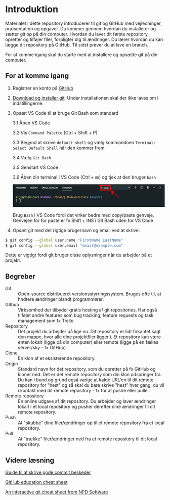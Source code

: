 # Introduktion
Materialet i dette repository introducerer til git og GitHub med vejledninger, præsentation og opgaver. Du kommer gennem hvordan du installerer og sætter git op på din computer. Hvordan du laver dit første repository, opretter og tilføjer filer, forpligter dig til ændringer. Du lærer hvordan du kan lægge dit repository på GitHub. Til sidst prøver du at lave en branch.

For at komme igang skal du starte med at installere og opsætte git på din computer.

## For at komme igang

1. Registrer en konto på [GitHub](www.github.com)
2. [Download og installer git](https://git-scm.com/). Under installationen skal der ikke laves om i indstillingerne.
3. Opsæt VS Code til at bruge Git Bash som standard

    3.1 Åben VS Code

    3.2 Vis `Command Palette` (Ctrl + Shift + P)

    3.3 Begynd at skrive `default shell` og vælg kommandoen `Terminal: Select Default Shell` når den kommer frem

    3.4 Vælg `Git Bash`

    3.5 Genstart VS Code

    3.6 Åben din terminal i VS Code (Ctrl + æ) og tjek at den bruger `bash` 
        
    ![Der skal stå bash i øverste højre hjørne i terminalen](./assets/bash-check.png)

    Brug `Bash` i VS Code fordi det virker bedre med copy/paste genveje. Genvejen for for paste er fx Shift + INS i Git Bash uden for VS Code

4. Opsæt git med det rigtige brugernavn og email ved at skrive:
``` bash
$ git config --global user.name "FirstName LastName"
$ git config --global user.email "email@example.com"
```
Dette er vigtigt fordi git bruger disse oplysninger når du arbejder på et projekt.

## Begreber

<dl>
  <dt>Git</dt>
  <dd>Open-source distribueret versionsstyrringssystem. Bruges ofte til, at hndtere ændringer blandt programmører. </dd>
  <dt>Github</dt>
  <dd>Virksomhed der tilbyder gratis hosting af git repositories. Har også tilføjet andre features som bug tracking, feature requests og task management som fx Trello</dd>
  <dt>Repository</dt>
  <dd>Det projekt du arbejder på lige nu. Dit repository er lidt firkantet sagt den mappe, hvor alle dine projektfiler ligger i. Et repository kan være enten lokalt (ligge på din computer) eller remote (ligge på en fælles server/sky - fx GitHub)</dd>
  <dt>Clone</dt>
  <dd>En klon af et eksisterende repository. </dd>
  <dt>Origin</dt>
  <dd>Standard navn for det repository, som du opretter på fx GitHub og kloner ned. Det er det remote repository som din klon udspringer fra. Du kan i bund og grund også vælge at kalde URL'en til dit remote repository for "hest" og så skal du bare skrive "hest" hver gang, du vil i kontakt med dit remote repository - fx for at pushe eller pulle.</dd>
  <dt>Remote repository</dt>
  <dd>En online udgave af dit repository. Du arbejder og laver ændringer lokalt i et local repository og pusher derefter dine ændringer til dit remote repository.</dd>
    <dt>Push</dt>
    <dd>At "skubbe" dine filer/ændringer op til et remote repository fra et local repository.</dd>
    <dt>Pull</dt>
    <dd>At "trække" filer/ændringer ned fra et remote repository til dit local repository.</dd>
</dl>


## Videre læsning

[Guide til at skrive gode commit beskeder](https://chris.beams.io/posts/git-commit/)

[GitHub education cheat sheet](https://education.github.com/git-cheat-sheet-education.pdf)

[An interactive git cheat sheet from NPD Software](https://ndpsoftware.com/git-cheatsheet.html)
